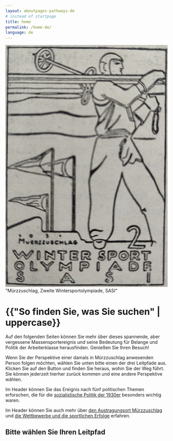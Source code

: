 ```yaml
---
layout: aboutpages-pathways-de
# instead of startpage
title: home
permalink: /home-de/
language: de
---
```

<div class="home-content" class="mx-auto">
    <div class="d-flex flex-row">
        <div class="col-sm-4">
            <img src="../media/IMG_20210624_112140.jpg" class="img-fluid" id="logo" alt="Event logo">"Mürzzuschlag, Zweite Wintersportolympiade, SASI"
        </div>
        <div class="col-sm-8">
            <h1 class="start-heading">{{"So finden Sie, was Sie suchen" | uppercase}}</h1>
            <p class="intro-text">Auf den folgenden Seiten können Sie mehr über dieses spannende, aber vergessene Massensportereignis und seine Bedeutung für Belange und Politik der Arbeiterklasse herausfinden. Genießen Sie Ihren Besuch!</p>
            <p class="intro-text"> Wenn Sie der Perspektive einer damals in Mürzzuschlag anwesenden Person folgen möchten, wählen Sie unten bitte einen der drei Leitpfade aus. Klicken Sie auf den Button und finden Sie heraus, wohin Sie der Weg führt. Sie können jederzeit hierher zurück kommen und eine andere Perspektive wählen.</p>
            <p class="intro-text">Im Header können Sie das Ereignis nach fünf politischen Themen erforschen, die für die <a href="/about-politics-de">sozialistische Politik der 1930er</a> besonders wichtig waren.</p>
            <p class="intro-text">Im Header können Sie auch mehr über <a href="/about-venue-de">den Austragungsort Mürzzuschlag</a> und <a href="/fixtures-and-results-de">die Wettbewerbe und die sportlichen Erfolge</a> erfahren.</p>
        </div>
    </div>
</div>
<div class="choose-path">
    <h2 class="homeh2">Bitte wählen Sie Ihren Leitpfad</h2>
</div>